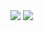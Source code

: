 <img src="https://capsule-render.vercel.app/api?type=wave&color=auto&height=300&section=header&text=KimJinhyeon&fontSize=90">
<a href="https://www.instagram.com/hyeon._.2007/" target="_blank">
    <img src="https://img.shields.io/badge/instagram-E4405F?style=flat-square" aligh="center">
</a>
